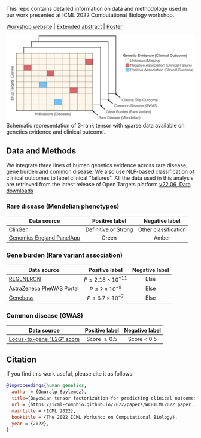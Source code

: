 This repo contains detailed information on data and methodology used in our work presented at ICML 2022 Computational Biology workshop.

[Workshop website](https://icml-compbio.github.io/) | [Extended abstract](https://icml-compbio.github.io/2022/papers/WCBICML2022_paper_73.pdf) | [Poster](docs/icml-2022-poster-camera-ready.pdf)

![Schematic](images/tensor-schema.png)
Schematic representation of 3-rank tensor with sparse data available on genetics evidence and clinical outcome.

## Data and Methods

We integrate three lines of human genetics evidence across rare disease, gene burden and common disease. We also use NLP-based classification of clinical outcomes to label clinical "failures". All the data used in this analysis are retrieved from the latest release of Open Targets platform [v22.06, Data downloads](https://platform.opentargets.org/downloads)

### Rare disease (Mendelian phenotypes)

| Data source                                                                                           |    Positive label    |    Negative label    |
| ----------------------------------------------------------------------------------------------------- | :------------------: | :------------------: |
| [ClinGen](https://platform-docs.opentargets.org/evidence#clingen)                                     | Definitive or Strong | Other classification |
| [Genomics England PanelApp](https://platform-docs.opentargets.org/evidence#genomics-england-panelapp) |        Green         |        Amber         |

### Gene burden (Rare variant association)

| Data source                                                                     |        Positive label         | Negative label |
| ------------------------------------------------------------------------------- | :---------------------------: | :------------: |
| [REGENERON](https://www.nature.com/articles/s41586-021-04103-z)                 | $P\le 2.18 \times {10^{−11}}$ |      Else      |
| [AstraZeneca PheWAS Portal](https://www.nature.com/articles/s41586-021-03855-y) |  $P\le  2 \times {10^{−9}}$   |      Else      |
| [Genebass](https://www.medrxiv.org/content/10.1101/2021.06.19.21259117v4)       | $P\le  6.7 \times {10^{−7}}$  |      Else      |

### Common disease (GWAS)

| Data source                                                                                                                | Positive label  | Negative label |
| -------------------------------------------------------------------------------------------------------------------------- | :-------------: | :------------: |
| [Locus-to-gene "L2G" score](https://genetics-docs.opentargets.org/our-approach/prioritising-causal-genes-at-gwas-loci-l2g) | Score $\ge 0.5$ | Score < $0.5$  |

## Citation

If you find this work useful, please cite it as follows:

```bibtex
@inproceedings{human_genetics,
  author = {Onuralp Soylemez},
  title={Bayesian tensor factorization for predicting clinical outcomes using integrated human genetics evidence},
  url = {https://icml-compbio.github.io/2022/papers/WCBICML2022_paper_73.pdf},
  maintitle = {ICML 2022},
  booktitle = {The 2022 ICML Workshop on Computational Biology},
  year = {2022},
}
```
